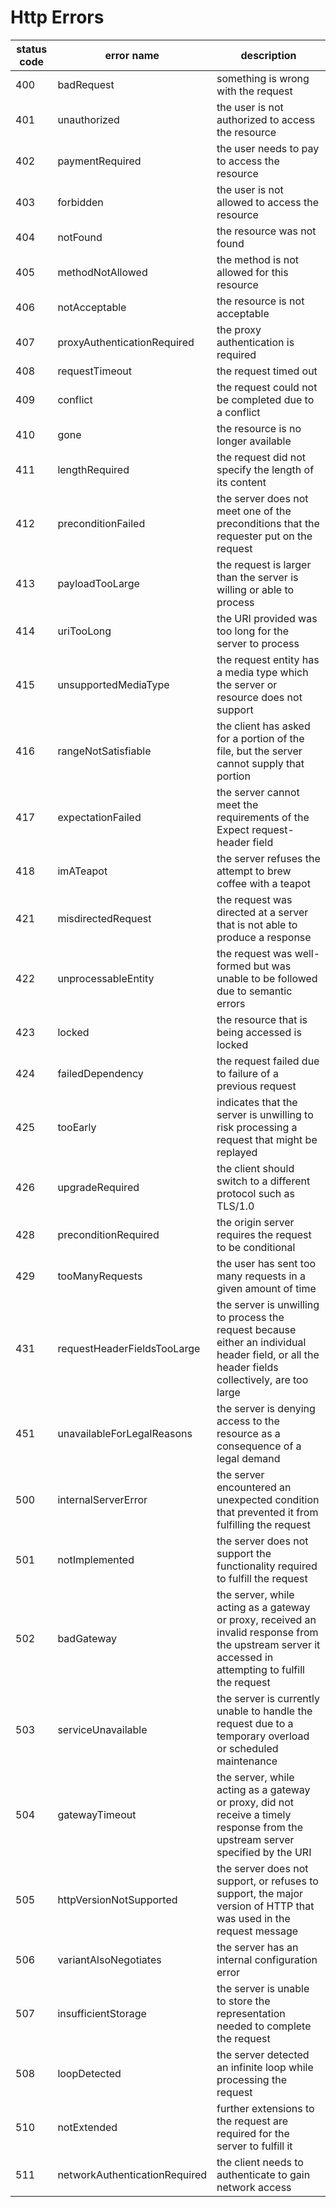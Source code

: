 # Http Errors

| status code | error name                    | description                                                                                                                                            |
| ----------- | ----------------------------- | ------------------------------------------------------------------------------------------------------------------------------------------------------ |
| 400         | badRequest                    | something is wrong with the request                                                                                                                    |
| 401         | unauthorized                  | the user is not authorized to access the resource                                                                                                      |
| 402         | paymentRequired               | the user needs to pay to access the resource                                                                                                           |
| 403         | forbidden                     | the user is not allowed to access the resource                                                                                                         |
| 404         | notFound                      | the resource was not found                                                                                                                             |
| 405         | methodNotAllowed              | the method is not allowed for this resource                                                                                                            |
| 406         | notAcceptable                 | the resource is not acceptable                                                                                                                         |
| 407         | proxyAuthenticationRequired   | the proxy authentication is required                                                                                                                   |
| 408         | requestTimeout                | the request timed out                                                                                                                                  |
| 409         | conflict                      | the request could not be completed due to a conflict                                                                                                   |
| 410         | gone                          | the resource is no longer available                                                                                                                    |
| 411         | lengthRequired                | the request did not specify the length of its content                                                                                                  |
| 412         | preconditionFailed            | the server does not meet one of the preconditions that the requester put on the request                                                                |
| 413         | payloadTooLarge               | the request is larger than the server is willing or able to process                                                                                    |
| 414         | uriTooLong                    | the URI provided was too long for the server to process                                                                                                |
| 415         | unsupportedMediaType          | the request entity has a media type which the server or resource does not support                                                                      |
| 416         | rangeNotSatisfiable           | the client has asked for a portion of the file, but the server cannot supply that portion                                                              |
| 417         | expectationFailed             | the server cannot meet the requirements of the Expect request-header field                                                                             |
| 418         | imATeapot                     | the server refuses the attempt to brew coffee with a teapot                                                                                            |
| 421         | misdirectedRequest            | the request was directed at a server that is not able to produce a response                                                                            |
| 422         | unprocessableEntity           | the request was well-formed but was unable to be followed due to semantic errors                                                                       |
| 423         | locked                        | the resource that is being accessed is locked                                                                                                          |
| 424         | failedDependency              | the request failed due to failure of a previous request                                                                                                |
| 425         | tooEarly                      | indicates that the server is unwilling to risk processing a request that might be replayed                                                             |
| 426         | upgradeRequired               | the client should switch to a different protocol such as TLS/1.0                                                                                       |
| 428         | preconditionRequired          | the origin server requires the request to be conditional                                                                                               |
| 429         | tooManyRequests               | the user has sent too many requests in a given amount of time                                                                                          |
| 431         | requestHeaderFieldsTooLarge   | the server is unwilling to process the request because either an individual header field, or all the header fields collectively, are too large         |
| 451         | unavailableForLegalReasons    | the server is denying access to the resource as a consequence of a legal demand                                                                        |
| 500         | internalServerError           | the server encountered an unexpected condition that prevented it from fulfilling the request                                                           |
| 501         | notImplemented                | the server does not support the functionality required to fulfill the request                                                                          |
| 502         | badGateway                    | the server, while acting as a gateway or proxy, received an invalid response from the upstream server it accessed in attempting to fulfill the request |
| 503         | serviceUnavailable            | the server is currently unable to handle the request due to a temporary overload or scheduled maintenance                                              |
| 504         | gatewayTimeout                | the server, while acting as a gateway or proxy, did not receive a timely response from the upstream server specified by the URI                        |
| 505         | httpVersionNotSupported       | the server does not support, or refuses to support, the major version of HTTP that was used in the request message                                     |
| 506         | variantAlsoNegotiates         | the server has an internal configuration error                                                                                                         |
| 507         | insufficientStorage           | the server is unable to store the representation needed to complete the request                                                                        |
| 508         | loopDetected                  | the server detected an infinite loop while processing the request                                                                                      |
| 510         | notExtended                   | further extensions to the request are required for the server to fulfill it                                                                            |
| 511         | networkAuthenticationRequired | the client needs to authenticate to gain network access                                                                                                |

